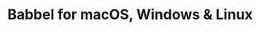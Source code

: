 ---
name: Babbel
url: 'https://www.babbel.com'
category: Education
title: 'Babbel for macOS, Windows & Linux'
key: babbel

---